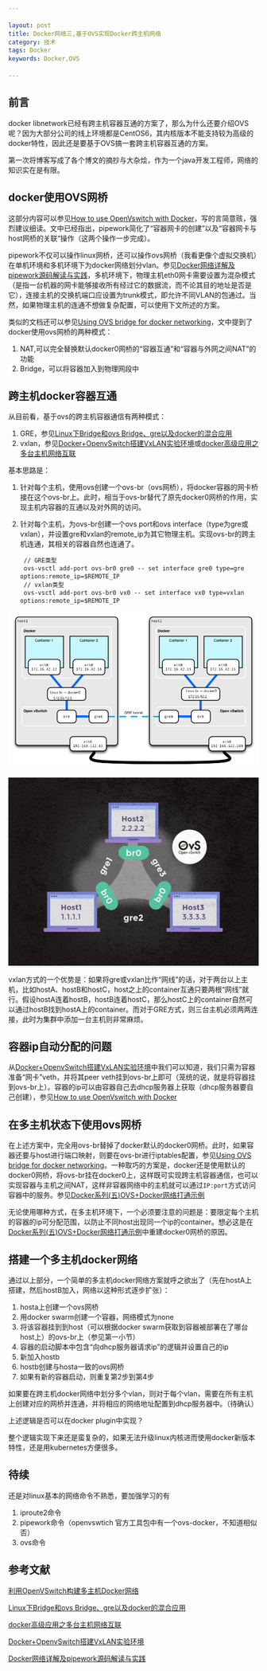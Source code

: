 ```yaml
---

layout: post
title: Docker网络三,基于OVS实现Docker跨主机网络
category: 技术
tags: Docker
keywords: Docker,OVS

---
```


## 前言

docker libnetwork已经有跨主机容器互通的方案了，那么为什么还要介绍OVS呢？因为大部分公司的线上环境都是CentOS6，其内核版本不能支持较为高级的docker特性，因此还是要基于OVS搞一套跨主机容器互通的方案。

第一次将博客写成了各个博文的摘抄与大杂烩，作为一个java开发工程师，网络的知识实在是有限。

## docker使用OVS网桥

这部分内容可以参见[How to use OpenVswitch with Docker][]，写的言简意赅，强烈建议细读。文中已经指出，pipework简化了“容器网卡的创建”以及“容器网卡与host网桥的关联“操作（这两个操作一步完成）。

pipework不仅可以操作linux网桥，还可以操作ovs网桥（我看更像个虚拟交换机）在单机环境和多机环境下为docker网络划分vlan。参见[Docker网络详解及pipework源码解读与实践][]，多机环境下，物理主机eth0网卡需要设置为混杂模式（是指一台机器的网卡能够接收所有经过它的数据流，而不论其目的地址是否是它），连接主机的交换机端口应设置为trunk模式，即允许不同VLAN的包通过。当然，如果物理主机的连通不想做复杂配置，可以使用下文所述的方案。

类似的文档还可以参见[Using OVS bridge for docker networking][]，文中提到了docker使用ovs网桥的两种模式：

1. NAT,可以完全替换默认docker0网桥的“容器互通”和“容器与外网之间NAT”的功能
2. Bridge，可以将容器加入到物理网段中

## 跨主机docker容器互通

从目前看，基于ovs的跨主机容器通信有两种模式：

1. GRE，参见[Linux下Bridge和ovs Bridge、gre以及docker的混合应用][]
2. vxlan，参见[Docker+OpenvSwitch搭建VxLAN实验环境][]或[docker高级应用之多台主机网络互联][]

基本思路是：

1. 针对每个主机，使用ovs创建一个ovs-br（ovs网桥），将docker容器的网卡桥接在这个ovs-br上。此时，相当于ovs-br替代了原先docker0网桥的作用，实现主机内容器的互通以及对外网的访问。
2. 针对每个主机，为ovs-br创建一个ovs port和ovs interface（type为gre或vxlan），并设置gre和vxlan的remote_ip为其它物理主机。实现ovs-br的跨主机连通，其相关的容器自然也连通了。

        // GRE类型
        ovs-vsctl add-port ovs-br0 gre0 -- set interface gre0 type=gre options:remote_ip=$REMOTE_IP  
        // vxlan类型
        ovs-vsctl add-port ovs-br0 vx0 -- set interface vx0 type=vxlan options:remote_ip=$REMOTE_IP  


 ![Alt text](/public/upload/docker/docker_ovs_gre.png)

 ![Alt text](/public/upload/docker/docker_ovs_gre2.jpg)


vxlan方式的一个优势是：如果将gre或vxlan比作“网线”的话，对于两台以上主机，比如hostA、hostB和hostC，host之上的container互通只要两根“网线”就行。假设hostA连着hostB，hostB连着hostC，那么hostC上的container自然可以通过hostB找到hostA上的container。而对于GRE方式，则三台主机必须两两连接，此时为集群中添加一台主机则非常麻烦。

## 容器ip自动分配的问题

从[Docker+OpenvSwitch搭建VxLAN实验环境][]中我们可以知道，我们只需为容器准备“网卡”veth，并将其peer veth挂到ovs-br上即可（笼统的说，就是将容器挂到ovs-br上）。容器的ip可以由容器自己去dhcp服务器上获取（dhcp服务器要自己创建），参见[How to use OpenVswitch with Docker][]

## 在多主机状态下使用ovs网桥

在上述方案中，完全用ovs-br替掉了docker默认的docker0网桥。此时，如果容器还要与host进行端口映射，则要在ovs-br进行iptables配置，参见[Using OVS bridge for docker networking][]。一种取巧的方案是，docker还是使用默认的docker0网桥，将ovs-br挂在docker0上，这样既可实现跨主机容器通信，也可以实现容器与主机之间NAT，这样非容器网络中的主机就可以通过`IP:port`方式访问容器中的服务。参见[Docker系列(五)OVS+Docker网络打通示例][]

无论使用哪种方式，在多主机环境下，一个必须要注意的问题是：要限定每个主机的容器的ip可分配范围，以防止不同host出现同一个ip的container。想必这是在[Docker系列(五)OVS+Docker网络打通示例][]中重建docker0网桥的原因。

## 搭建一个多主机docker网络

通过以上部分，一个简单的多主机docker网络方案就呼之欲出了（先在hostA上搭建，然后hostB加入，网络以这种形式逐步扩张）：

1. hosta上创建一个ovs网桥
2. 用docker swarm创建一个容器，网络模式为none
3. 将该容器挂到到host（可以根据docker swarm获取到容器被部署在了哪台host上）的ovs-br上（参见第一小节）
4. 容器的启动脚本中包含“向dhcp服务器请求ip”的逻辑并设置自己的ip
5. 新加入hostb
6. hostb创建与hosta一致的ovs网桥
7. 如果有新的容器启动，则重复第2步到第4步

如果要在跨主机docker网络中划分多个vlan，则对于每个vlan，需要在所有主机上创建对应的网桥并连通，并将相应的网络地址配置到dhcp服务器中。（待确认）

上述逻辑是否可以在docker plugin中实现？

整个逻辑实现下来还是蛮复杂的，如果无法升级linux内核进而使用docker新版本特性，还是用kubernetes方便很多。

## 待续

还是对linux基本的网络命令不熟悉，要加强学习的有

1. iproute2命令
2. pipework命令（openvswtich 官方工具包中有一个ovs-docker，不知道相似否）
3. ovs命令

    
## 参考文献


[利用OpenVSwitch构建多主机Docker网络][]

[Linux下Bridge和ovs Bridge、gre以及docker的混合应用][]

[docker高级应用之多台主机网络互联][]

[Docker+OpenvSwitch搭建VxLAN实验环境][]

[Docker网络详解及pipework源码解读与实践][]


[利用OpenVSwitch构建多主机Docker网络]: http://dockone.io/article/228
[Linux下Bridge和ovs Bridge、gre以及docker的混合应用]: http://www.rendoumi.com/linuxxia-bridgehe-ovsyi-ji-dockerde-hun-he-ying-yong/
[docker高级应用之多台主机网络互联]: http://dl528888.blog.51cto.com/2382721/1611491
[Docker+OpenvSwitch搭建VxLAN实验环境]: http://www.cnblogs.com/yuuyuu/p/5180827.html#commentform
[How to use OpenVswitch with Docker]: http://cloudgeekz.com/400/how-to-use-openvswitch-with-docker.html
[Docker网络详解及pipework源码解读与实践]: http://www.infoq.com/cn/articles/docker-network-and-pipework-open-source-explanation-practice
[Docker系列(五)OVS+Docker网络打通示例]: http://www.cnblogs.com/jianyuan/p/5007517.html
[Using OVS bridge for docker networking]: https://developer.ibm.com/recipes/tutorials/using-ovs-bridge-for-docker-networking/